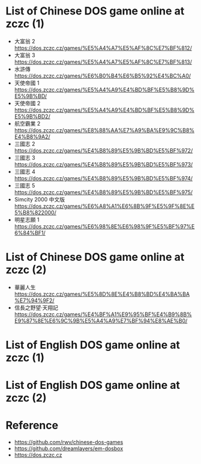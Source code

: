 # List of Chinese DOS game online at zczc (1)
- 大富翁 2 https://dos.zczc.cz/games/%E5%A4%A7%E5%AF%8C%E7%BF%812/
- 大富翁 3 https://dos.zczc.cz/games/%E5%A4%A7%E5%AF%8C%E7%BF%813/
- 水滸傳 https://dos.zczc.cz/games/%E6%B0%B4%E6%B5%92%E4%BC%A0/
- 天使帝國 1 https://dos.zczc.cz/games/%E5%A4%A9%E4%BD%BF%E5%B8%9D%E5%9B%BD/
- 天使帝國 2 https://dos.zczc.cz/games/%E5%A4%A9%E4%BD%BF%E5%B8%9D%E5%9B%BD2/
- 航空霸業 2 https://dos.zczc.cz/games/%E8%88%AA%E7%A9%BA%E9%9C%B8%E4%B8%9A2/
- 三國志 2 https://dos.zczc.cz/games/%E4%B8%89%E5%9B%BD%E5%BF%972/
- 三國志 3 https://dos.zczc.cz/games/%E4%B8%89%E5%9B%BD%E5%BF%973/
- 三國志 4 https://dos.zczc.cz/games/%E4%B8%89%E5%9B%BD%E5%BF%974/
- 三國志 5 https://dos.zczc.cz/games/%E4%B8%89%E5%9B%BD%E5%BF%975/
- Simcity 2000 中文版 https://dos.zczc.cz/games/%E6%A8%A1%E6%8B%9F%E5%9F%8E%E5%B8%822000/
- 明星志願 1 https://dos.zczc.cz/games/%E6%98%8E%E6%98%9F%E5%BF%97%E6%84%BF1/

# List of Chinese DOS game online at zczc (2)
- 華麗人生 https://dos.zczc.cz/games/%E5%8D%8E%E4%B8%BD%E4%BA%BA%E7%94%9F2/
- 信長之野望·天翔記 https://dos.zczc.cz/games/%E4%BF%A1%E9%95%BF%E4%B9%8B%E9%87%8E%E6%9C%9B%E5%A4%A9%E7%BF%94%E8%AE%B0/

# List of English DOS game online at zczc (1)


# List of English DOS game online at zczc (2)


# Reference
- https://github.com/rwv/chinese-dos-games
- https://github.com/dreamlayers/em-dosbox
- https://dos.zczc.cz
